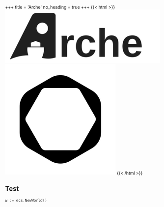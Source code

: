 +++
title = 'Arche'
no_heading = true
+++
{{< html >}}
<img src="images/logo-light.svg" alt="Arche" class="light" />
<img src="images/logo.svg" alt="Arche" class="dark" />
{{< /html >}}

## Test

```go
w := ecs.NewWorld()
```